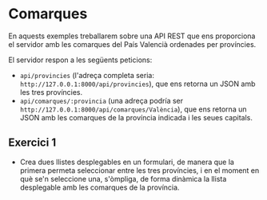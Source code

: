 # Comarques

En aquests exemples treballarem sobre una API REST que ens proporciona el servidor amb les comarques del País Valencià ordenades per províncies.

El servidor respon a les següents peticions:

* `api/provincies` (l'adreça completa seria: `http://127.0.0.1:8000/api/provincies`), que ens retorna un JSON amb les tres províncies.
* `api/comarques/:provincia` (una adreça podría ser `http://127.0.0.1:8000/api/comarques/València`), que ens retorna un JSON amb les comarques de la província indicada i les seues capitals.

## Exercici 1

* Crea dues llistes desplegables en un formulari, de manera que la primera permeta seleccionar entre les tres províncies, i en el moment en què se'n seleccione una, s'òmpliga, de forma dinàmica la llista desplegable amb les comarques de la província.
